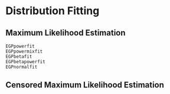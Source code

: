 # Distribution Fitting

## Maximum Likelihood Estimation

```@docs
EGPpowerfit
EGPpowermixfit
EGPbetafit
EGPbetapowerfit
EGPnormalfit
```

## Censored Maximum Likelihood Estimation